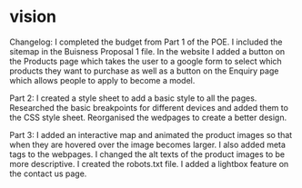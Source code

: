 # vision
Changelog: I completed the budget from Part 1 of the POE. I included the sitemap in the Buisness Proposal 1 file. In the website I added a button on the Products page which takes the user to a google form to select which products they want to purchase as well as a button on the Enquiry page which allows people to apply to become a model.

Part 2: I created a style sheet to add a basic style to all the pages. Researched the basic breakpoints for different devices and added them to the CSS style sheet. Reorganised the wedpages to create a better design.

Part 3: I added an interactive map and animated the product images so that when they are hovered over the image becomes larger. I also added meta tags to the webpages. I changed the alt texts of the product images to be more descriptive. I created the robots.txt file. I added a lightbox feature on the contact us page.
